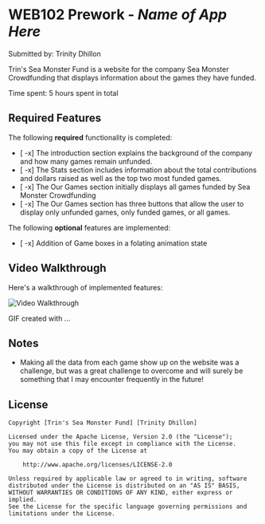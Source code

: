 # WEB102 Prework - *Name of App Here*

Submitted by: Trinity Dhillon

Trin's Sea Monster Fund is a website for the company Sea Monster Crowdfunding that displays information about the games they have funded.

Time spent: 5 hours spent in total

## Required Features

The following **required** functionality is completed:

* [ -x] The introduction section explains the background of the company and how many games remain unfunded.
* [ -x] The Stats section includes information about the total contributions and dollars raised as well as the top two most funded games.
* [ -x] The Our Games section initially displays all games funded by Sea Monster Crowdfunding
* [ -x] The Our Games section has three buttons that allow the user to display only unfunded games, only funded games, or all games.

The following **optional** features are implemented:

* [ -x] Addition of Game boxes in a folating animation state

## Video Walkthrough

Here's a walkthrough of implemented features:

<img src='https://i.imgur.com/8Cs7toG.gif' title='Video Walkthrough' width='' alt='Video Walkthrough' />

<!-- Replace this with whatever GIF tool you used! -->
GIF created with ...  
<!-- Recommended tools:
[Kap](https://getkap.co/) for macOS
[ScreenToGif](https://www.screentogif.com/) for Windows
[peek](https://github.com/phw/peek) for Linux. -->

## Notes

- Making all the data from each game show up on the website was a challenge, but was a great challenge to overcome and will surely be something that I may encounter frequently in the future!

## License

    Copyright [Trin's Sea Monster Fund] [Trinity Dhillon]

    Licensed under the Apache License, Version 2.0 (the "License");
    you may not use this file except in compliance with the License.
    You may obtain a copy of the License at

        http://www.apache.org/licenses/LICENSE-2.0

    Unless required by applicable law or agreed to in writing, software
    distributed under the License is distributed on an "AS IS" BASIS,
    WITHOUT WARRANTIES OR CONDITIONS OF ANY KIND, either express or implied.
    See the License for the specific language governing permissions and
    limitations under the License.
